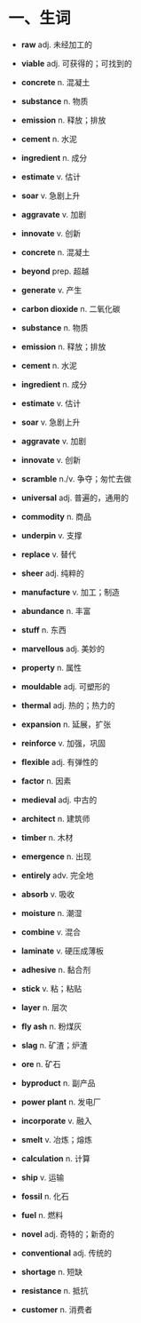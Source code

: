 # 一、生词

- **raw** adj. 未经加工的
- **viable** adj. 可获得的；可找到的
- **concrete** n. 混凝土
- **substance** n. 物质
- **emission** n. 释放；排放
- **cement** n. 水泥
- **ingredient** n. 成分
- **estimate** v. 估计
- **soar** v. 急剧上升
- **aggravate** v. 加剧
- **innovate** v. 创新

- **concrete** n. 混凝土
- **beyond** prep. 超越
- **generate** v. 产生
- **carbon dioxide** n. 二氧化碳
- **substance** n. 物质
- **emission** n. 释放；排放
- **cement** n. 水泥
- **ingredient** n. 成分
- **estimate** v. 估计
- **soar** v. 急剧上升
- **aggravate** v. 加剧
- **innovate** v. 创新
- **scramble** n./v. 争夺；匆忙去做
- **universal** adj. 普遍的，通用的
- **commodity** n. 商品
- **underpin** v. 支撑
- **replace** v. 替代
- **sheer** adj. 纯粹的
- **manufacture** v. 加工；制造
- **abundance** n. 丰富
- **stuff** n. 东西
- **marvellous** adj. 美妙的
- **property** n. 属性
- **mouldable** adj. 可塑形的
- **thermal** adj. 热的；热力的
- **expansion** n. 延展，扩张
- **reinforce** v. 加强，巩固
- **flexible** adj. 有弹性的
- **factor** n. 因素
- **medieval** adj. 中古的
- **architect** n. 建筑师
- **timber** n. 木材
- **emergence** n. 出现
- **entirely** adv. 完全地
- **absorb** v. 吸收
- **moisture** n. 潮湿
- **combine** v. 混合
- **laminate** v. 硬压成薄板
- **adhesive** n. 黏合剂
- **stick** v. 粘；粘贴
- **layer** n. 层次
- **fly ash** n. 粉煤灰
- **slag** n. 矿渣；炉渣
- **ore** n. 矿石
- **byproduct** n. 副产品
- **power plant** n. 发电厂
- **incorporate** v. 融入
- **smelt** v. 冶炼；熔炼
- **calculation** n. 计算
- **ship** v. 运输
- **fossil** n. 化石
- **fuel** n. 燃料
- **novel** adj. 奇特的；新奇的
- **conventional** adj. 传统的
- **shortage** n. 短缺
- **resistance** n. 抵抗
- **customer** n. 消费者